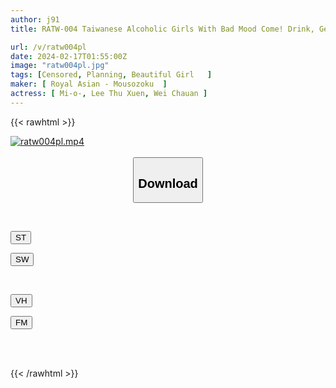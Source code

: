 ```yaml
---
author: j91
title: RATW-004 Taiwanese Alcoholic Girls With Bad Mood Come! Drink, Get Drunk, And Have Fun!

url: /v/ratw004pl
date: 2024-02-17T01:55:00Z
image: "ratw004pl.jpg"
tags: [Censored, Planning, Beautiful Girl	]
maker: [ Royal Asian - Mousozoku  ]
actress: [ Mi-o-, Lee Thu Xuen, Wei Chauan ]
---
```



{{< rawhtml >}}

<div class="video" data-videoid="XJkV0BaRkRiD4Bl">
    <a href="javascript:;">
        <img src="/v/ratw004pl/ratw004pl.jpg" width="WIDTH" height="HEIGHT" alt="ratw004pl.mp4" loading="lazy">
    </a>
</div>

<script type="text/javascript" src="https://j91.asia/asset/on-demand-st.js"></script>

<br>
  <link rel="stylesheet" href="https://j91.asia/asset/bs5.css">
  
  <center>
  <button class="btn btn-primary" type="button" data-bs-toggle="collapse" data-bs-target=".multi-collapse" aria-expanded="false" aria-controls="multiCollapseExample1 multiCollapseExample2"><h2>Download</h2></button></center>
</p>
<div class="row">
  <div class="col">
    <div class="collapse multi-collapse" id="multiCollapseExample1">
      <div class="card card-body">
	      	      <br>
<div class="buttons">  
<p><a href="https://streamtape.to/v/XJkV0BaRkRiD4Bl" target="_blank"><button class="btn-hover color-3"><i class="fa fa-download"></i> ST</button></a></p>
<p><a href="https://cdnwish.com/0sqmpcuwham2" target="_blank"><button class="btn-hover color-2"><i class="fa fa-download"></i> SW</button></a></p></div>
    </div>
  </div>
</div>
  <div class="col">
    <div class="collapse multi-collapse" id="multiCollapseExample2">
      <div class="card card-body">
	      <br>
<div class="buttons">
<p><a href="javascript:;"><button class="btn-hover color-9"><i class="fa fa-download"></i> VH</button></a></p>
<p><a href="javascript:;"><button class="btn-hover color-8"><i class="fa fa-download"></i> FM</button></a></p></div>
<br><br>
      </div>
    </div>
  </div>
</div>

{{< /rawhtml >}}